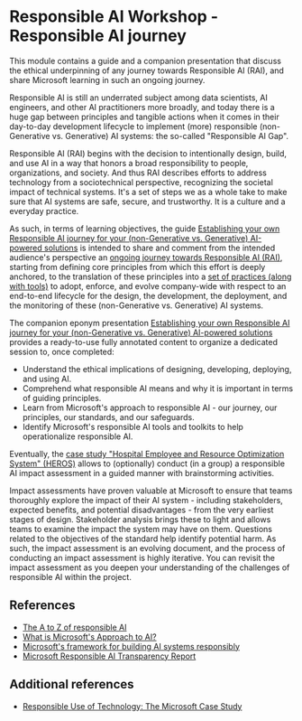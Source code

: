 # Responsible AI Workshop - Responsible AI journey

This module contains a guide and a companion presentation that discuss the ethical underpinning of any journey towards Responsible AI (RAI), and share Microsoft learning in such an ongoing journey.

Responsible AI is still an underrated subject among data scientists, AI engineers, and other AI practitioners more broadly, and today there is a huge gap between principles and tangible actions when it comes in their day-to-day development lifecycle to implement (more) responsible (non-Generative vs. Generative) AI systems: the so-called "Responsible AI Gap".

Responsible AI (RAI) begins with the decision to intentionally design, build, and use AI in a way that honors a broad responsibility to people, organizations, and society. And thus RAI describes efforts to address technology from a sociotechnical perspective, recognizing the societal impact of technical systems. It's a set of steps we as a whole take to make sure that AI systems are safe, secure, and trustworthy. It is a culture and a everyday practice.

As such, in terms of learning objectives, the guide [Establishing your own Responsible AI journey for your (non-Generative vs. Generative) AI-powered solutions](https://github.com/microsoft/responsible-ai-workshop/blob/main/responsible-ai-journey/docs/establishing-your-own-responsible-ai-journey.docx) is intended to share and comment from the intended audience's perspective an [ongoing journey towards Responsible AI (RAI)](https://aka.ms/RAI), starting from defining core principles from which this effort is deeply anchored, to the translation of these principles into a [set of practices (along with tools)](https://aka.ms/RAI) to adopt, enforce, and evolve company-wide with respect to an end-to-end lifecycle for the design, the development, the deployment, and the monitoring of these (non-Generative vs. Generative) AI systems. 

The companion eponym presentation [Establishing your own Responsible AI journey for your (non-Generative vs. Generative) AI-powered solutions](https://github.com/microsoft/responsible-ai-workshop/blob/main/responsible-ai-journey/ppts/establishing-your-own-responsible-ai-journey.pptx) provides a ready-to-use fully annotated content to organize a dedicated session to, once completed:
* Understand the ethical implications of designing, developing, deploying, and using AI.
* Comprehend what responsible AI means and why it is important in terms of guiding principles.
* Learn from Microsoft's approach to responsible AI - our journey, our principles, our standards, and our safeguards.
* Identify Microsoft's responsible AI tools and toolkits to help operationalize responsible AI.

Eventually, the [case study "Hospital Employee and Resource Optimization System" (HEROS)](ttps://github.com/microsoft/responsible-ai-workshop/blob/main/responsible-ai-journey/hands-on-tutorials/HEROS-case-study.pptx) allows to (optionally) conduct (in a group) a responsible AI impact assessment in a guided manner with brainstorming activities. 

Impact assessments have proven valuable at Microsoft to ensure that teams thoroughly explore the impact of their AI system - including stakeholders, expected benefits, and potential disadvantages - from the very earliest stages of design. Stakeholder analysis brings these to light and allows teams to examine the impact the system may have on them. Questions related to the objectives of the standard help identify potential harm. As such, the impact assessment  is an evolving document, and the process of conducting an impact assessment is highly iterative. You can revisit the impact assessment as you deepen your understanding of the challenges of responsible AI within the project.

## References
* [The A to Z of responsible AI](https://www.linkedin.com/pulse/z-responsible-ai-microsoft-on-the-issues)
* [What is Microsoft's Approach to AI?](https://news.microsoft.com/source/features/ai/microsoft-approach-to-ai/)
* [Microsoft's framework for building AI systems responsibly](https://blogs.microsoft.com/on-the-issues/2022/06/21/microsofts-framework-for-building-ai-systems-responsibly/)
* [Microsoft Responsible AI Transparency Report](https://aka.ms/RAITransparencyReport2024)

## Additional references
* [Responsible Use of Technology: The Microsoft Case Study](https://www3.weforum.org/docs/WEF_Responsible_Use_of_Technology_2021.pdf)